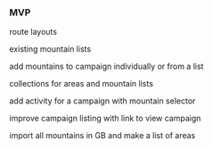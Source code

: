 ### MVP

route layouts

existing mountain lists

add mountains to campaign individually or from a list

collections for areas and mountain lists

add activity for a campaign with mountain selector

improve campaign listing with link to view campaign

import all mountains in GB and make a list of areas
